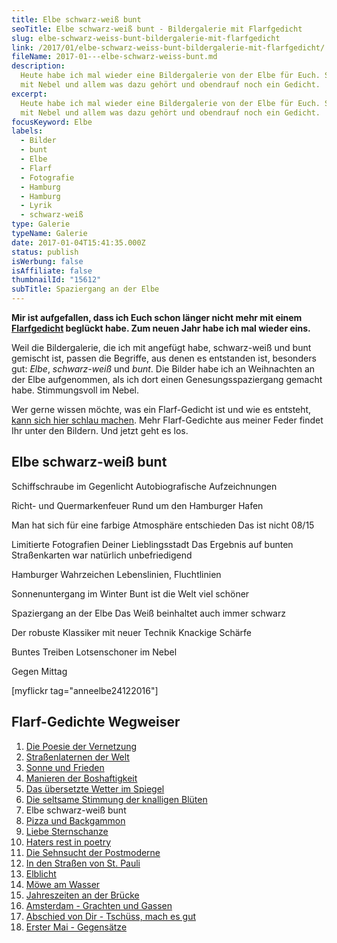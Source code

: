 ```yaml
---
title: Elbe schwarz-weiß bunt
seoTitle: Elbe schwarz-weiß bunt - Bildergalerie mit Flarfgedicht
slug: elbe-schwarz-weiss-bunt-bildergalerie-mit-flarfgedicht
link: /2017/01/elbe-schwarz-weiss-bunt-bildergalerie-mit-flarfgedicht/
fileName: 2017-01---elbe-schwarz-weiss-bunt.md
description:
  Heute habe ich mal wieder eine Bildergalerie von der Elbe für Euch. Stilecht
  mit Nebel und allem was dazu gehört und obendrauf noch ein Gedicht.
excerpt:
  Heute habe ich mal wieder eine Bildergalerie von der Elbe für Euch. Stilecht
  mit Nebel und allem was dazu gehört und obendrauf noch ein Gedicht.
focusKeyword: Elbe
labels:
  - Bilder
  - bunt
  - Elbe
  - Flarf
  - Fotografie
  - Hamburg
  - Hamburg
  - Lyrik
  - schwarz-weiß
type: Galerie
typeName: Galerie
date: 2017-01-04T15:41:35.000Z
status: publish
isWerbung: false
isAffiliate: false
thumbnailId: "15612"
subTitle: Spaziergang an der Elbe
---
```


<strong>Mir ist aufgefallen, dass ich Euch schon länger nicht mehr mit einem
<a href="http://cardamonchai.com/?s=Flarf">Flarfgedicht</a> beglückt habe. Zum
neuen Jahr habe ich mal wieder eins.</strong>

Weil die Bildergalerie, die ich mit angefügt habe, schwarz-weiß und bunt
gemischt ist, passen die Begriffe, aus denen es entstanden ist, besonders gut:
<em>Elbe</em>, <em>schwarz-weiß</em> und <em>bunt</em>. Die Bilder habe ich an
Weihnachten an der Elbe aufgenommen, als ich dort einen Genesungsspaziergang
gemacht habe. Stimmungsvoll im Nebel.

Wer gerne wissen möchte, was ein Flarf-Gedicht ist und wie es entsteht,
<a href="http://cardamonchai.com/2016/03/flarf-inspiration-aus-dem-internet-die-poesie-der-vernetzung/">kann
sich hier schlau machen</a>. Mehr Flarf-Gedichte aus meiner Feder findet Ihr
unter den Bildern. Und jetzt geht es los.

## Elbe schwarz-weiß bunt

Schiffschraube im Gegenlicht Autobiografische Aufzeichnungen

Richt- und Quermarkenfeuer Rund um den Hamburger Hafen

Man hat sich für eine farbige Atmosphäre entschieden Das ist nicht 08/15

Limitierte Fotografien Deiner Lieblingsstadt Das Ergebnis auf bunten
Straßenkarten war natürlich unbefriedigend

Hamburger Wahrzeichen Lebenslinien, Fluchtlinien

Sonnenuntergang im Winter Bunt ist die Welt viel schöner

Spaziergang an der Elbe Das Weiß beinhaltet auch immer schwarz

Der robuste Klassiker mit neuer Technik Knackige Schärfe

Buntes Treiben Lotsenschoner im Nebel

Gegen Mittag

[myflickr tag="anneelbe24122016"]

## Flarf-Gedichte Wegweiser

<ol>
    <li><a href="http://cardamonchai.com/2016/03/flarf-inspiration-aus-dem-internet-die-poesie-der-vernetzung/">Die Poesie der Vernetzung</a></li>
    <li><a href="/2016/03/strassenlaternen-der-welt-eine-romantische-bildergalerie/">Straßenlaternen der Welt</a></li>
    <li><a href="/2016/03/sonne-und-frieden/">Sonne und Frieden</a></li>
    <li><a href="http://cardamonchai.com/2016/04/manieren-der-boshaftigkeit/">Manieren der Boshaftigkeit</a></li>
    <li><a href="/2016/05/das-uebersetzte-wetter-im-spiegel/">Das übersetzte Wetter im Spiegel</a></li>
    <li><a href="http://cardamonchai.com/2016/10/die-seltsame-stimmung-der-knalligen-blueten/">Die seltsame Stimmung der knalligen Blüten</a></li>
    <li>Elbe schwarz-weiß bunt</li>
    <li><a href="http://cardamonchai.com/2017/01/drei-koenige/">Pizza und Backgammon</a></li>
    <li><a href="http://cardamonchai.com/2017/01/liebe-sternschanze/">Liebe Sternschanze</a></li>
    <li><a href="http://cardamonchai.com/2017/02/haters-rest-in-poetry/">Haters rest in poetry</a></li>
    <li><a href="http://cardamonchai.com/2017/02/die-sehnsucht-der-postmoderne/">Die Sehnsucht der Postmoderne</a></li>
    <li><a href="http://cardamonchai.com/2017/02/dauerregen-stpauli/">In den Straßen von St. Pauli</a></li>
    <li><a href="http://cardamonchai.com/2018/01/elblicht-flarfgedicht-zum-jahresanfang/">Elblicht</a></li>
    <li><a href="http://cardamonchai.com/2018/01/moewe-am-wasser/">Möwe am Wasser</a></li>
    <li><a href="http://cardamonchai.com/2018/02/ein-fleet-im-verlauf-der-jahreszeiten/">Jahreszeiten an der Brücke</a></li>
    <li><a href="http://cardamonchai.com/2018/03/amsterdam/">Amsterdam - Grachten und Gassen</a></li>
    <li><a href="http://cardamonchai.com/2018/04/abschied-von-dir/">Abschied von Dir - Tschüss, mach es gut</a></li>
    <li><a href="http://cardamonchai.com/2018/05/erster-mai-gegensaetze/">Erster Mai - Gegensätze</a></li>
</ol>
